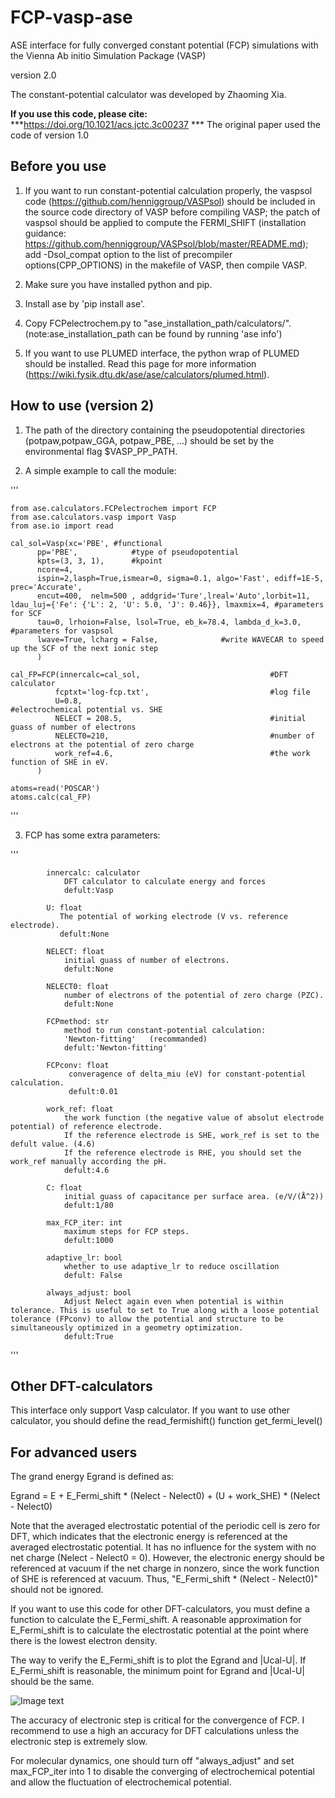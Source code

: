 # FCP-vasp-ase
ASE interface for fully converged constant potential (FCP) simulations with the Vienna Ab initio Simulation Package (VASP)

version 2.0


The constant-potential calculator was developed by Zhaoming Xia.

**If you use this code, please cite:** ***https://doi.org/10.1021/acs.jctc.3c00237 *** 
The original paper used the code of version 1.0


## Before you use

1. If you want to run constant-potential calculation properly, the vaspsol code (https://github.com/henniggroup/VASPsol) should be included in the source code directory of VASP before compiling VASP; the patch of vaspsol should be applied to compute the FERMI_SHIFT (installation guidance: https://github.com/henniggroup/VASPsol/blob/master/README.md); add -Dsol_compat option to the list of precompiler options(CPP_OPTIONS) in the makefile of VASP, then compile VASP.

2. Make sure you have installed python and pip.

3. Install ase by 'pip install ase'.

2. Copy FCPelectrochem.py to "ase_installation_path/calculators/".(note:ase_installation_path can be found by running 'ase info')

3. If you want to use PLUMED interface, the python wrap of PLUMED should be installed. Read this page for more information (https://wiki.fysik.dtu.dk/ase/ase/calculators/plumed.html).

## How to use (version 2)

1. The path of the directory containing the pseudopotential directories (potpaw,potpaw_GGA, potpaw_PBE, ...) should be set by the environmental flag $VASP_PP_PATH.

2. A simple example to call the module:

'''

    from ase.calculators.FCPelectrochem import FCP
    from ase.calculators.vasp import Vasp
    from ase.io import read

    cal_sol=Vasp(xc='PBE', #functional
          pp='PBE',            #type of pseudopotential
          kpts=(3, 3, 1),      #kpoint
          ncore=4,
          ispin=2,lasph=True,ismear=0, sigma=0.1, algo='Fast', ediff=1E-5, prec='Accurate',  
          encut=400,  nelm=500 , addgrid='Ture',lreal='Auto',lorbit=11, ldau_luj={'Fe': {'L': 2, 'U': 5.0, 'J': 0.46}}, lmaxmix=4, #parameters for SCF
          tau=0, lrhoion=False, lsol=True, eb_k=78.4, lambda_d_k=3.0, #parameters for vaspsol
          lwave=True, lcharg = False,              #write WAVECAR to speed up the SCF of the next ionic step
          )

    cal_FP=FCP(innercalc=cal_sol,                             #DFT calculator
              fcptxt='log-fcp.txt',                           #log file
              U=0.8,                                          #electrochemical potential vs. SHE
              NELECT = 208.5,                                 #initial guass of number of electrons
              NELECT0=210,                                    #number of electrons at the potential of zero charge
              work_ref=4.6,                                   #the work function of SHE in eV. 
          )      
    
    atoms=read('POSCAR')
    atoms.calc(cal_FP)

'''

3. FCP has some extra parameters:

'''

            innercalc: calculator
                DFT calculator to calculate energy and forces
                defult:Vasp

            U: float
               The potential of working electrode (V vs. reference electrode).
               defult:None
            
            NELECT: float
                initial guass of number of electrons.
                defult:None
            
            NELECT0: float
                number of electrons of the potential of zero charge (PZC). 
                defult:None

            FCPmethod: str
                method to run constant-potential calculation:
                'Newton-fitting'   (recommanded)
                defult:'Newton-fitting'

            FCPconv: float
                 converagence of delta_miu (eV) for constant-potential calculation. 
                 defult:0.01

            work_ref: float
                the work function (the negative value of absolut electrode potential) of reference electrode.
                If the reference electrode is SHE, work_ref is set to the defult value. (4.6)
                If the reference electrode is RHE, you should set the work_ref manually according the pH.
                defult:4.6
       
            C: float
                initial guass of capacitance per surface area. (e/V/(Å^2))
                defult:1/80

            max_FCP_iter: int
                maximum steps for FCP steps.
                defult:1000

            adaptive_lr: bool
                whether to use adaptive_lr to reduce oscillation
                defult: False

            always_adjust: bool
                Adjust Nelect again even when potential is within tolerance. This is useful to set to True along with a loose potential tolerance (FPconv) to allow the potential and structure to be simultaneously optimized in a geometry optimization.
                defult:True
'''

## Other DFT-calculators
This interface only support Vasp calculator. If you want to use other calculator, you should define the read_fermishift() function get_fermi_level()

## For advanced users

The grand energy Egrand is defined as:

Egrand = E + E_Fermi_shift * (Nelect - Nelect0) + (U + work_SHE) * (Nelect - Nelect0)

Note that the averaged electrostatic potential of the periodic cell is zero for DFT, which indicates that the electronic energy is referenced at the averaged electrostatic potential. It has no influence for the system with no net charge (Nelect - Nelect0 = 0). However, the electronic energy should be referenced at vacuum if the net charge in nonzero, since the work function of SHE is referenced at vacuum. Thus, "E_Fermi_shift * (Nelect - Nelect0)" should not be ignored.

If you want to use this code for other DFT-calculators, you must define a function to calculate the E_Fermi_shift. A reasonable approximation for E_Fermi_shift is to calculate the electrostatic potential at the point where there is the lowest electron density.

The way to verify the E_Fermi_shift is to plot the Egrand and |Ucal-U|. If E_Fermi_shift is reasonable, the minimum point for Egrand and |Ucal-U| should be the same.

![Image text](https://raw.githubusercontent.com/hellozhaoming/FCP-vasp-ase/blob/main/images/STABILITY.jpg)

The accuracy of electronic step is critical for the convergence of FCP. I recommend to use a high an accuracy for DFT calculations unless the electronic step is extremely slow.

For molecular dynamics, one should turn off "always_adjust" and set max_FCP_iter into 1 to disable the converging of electrochemical potential and allow the fluctuation of electrochemical potential.





